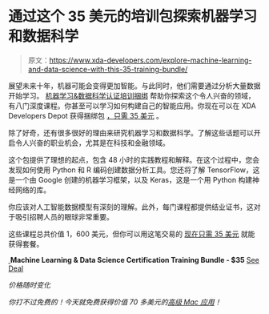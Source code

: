 # 通过这个 35 美元的培训包探索机器学习和数据科学

> 原文：<https://www.xda-developers.com/explore-machine-learning-and-data-science-with-this-35-training-bundle/>

展望未来十年，机器可能会变得更加智能。与此同时，他们需要通过分析大量数据开始学习。 [机器学习&数据科学认证培训捆绑](https://depot.xda-developers.com/sales/machine-learning-certification-training-bundle?utm_source=xda-developers.com&utm_medium=referral&utm_campaign=machine-learning-certification-training-bundle&utm_term=scsf-360952&utm_content=a0x1P000004N4fX&scsonar=1) 帮助你探索这个令人兴奋的领域，有八门深度课程。你甚至可以学习如何构建自己的智能应用。你现在可以在 XDA Developers Depot 获得捆绑包 [，只需 35 美元](https://depot.xda-developers.com/sales/machine-learning-certification-training-bundle?utm_source=xda-developers.com&utm_medium=referral&utm_campaign=machine-learning-certification-training-bundle&utm_term=scsf-360952&utm_content=a0x1P000004N4fX&scsonar=1) 。

除了好奇，还有很多很好的理由来研究机器学习和数据科学。了解这些话题可以开启令人兴奋的职业机会，尤其是在科技和金融领域。

这个包提供了理想的起点，包含 48 小时的实践教程和解释。在这个过程中，您会发现如何使用 Python 和 R 编码创建数据分析工具。您还将了解 TensorFlow，这是一个由 Google 创建的机器学习框架，以及 Keras，这是一个用 Python 构建神经网络的库。

你应该对人工智能数据模型有深刻的理解。此外，每门课程都提供结业证书，这对于吸引招聘人员的眼球非常重要。

这些课程总共价值 1，600 美元，但你可以用这笔交易的 [现在只需 35 美元](https://depot.xda-developers.com/sales/machine-learning-certification-training-bundle?utm_source=xda-developers.com&utm_medium=referral&utm_campaign=machine-learning-certification-training-bundle&utm_term=scsf-360952&utm_content=a0x1P000004N4fX&scsonar=1) 就能获得套餐。

[ ](https://depot.xda-developers.com/sales/machine-learning-certification-training-bundle?utm_source=xda-developers.com&utm_medium=referral-cta&utm_campaign=machine-learning-certification-training-bundle&utm_term=scsf-360952&utm_content=a0x1P000004N4fX&scsonar=1)**Machine Learning & Data Science Certification Training Bundle - $35** [See Deal](https://depot.xda-developers.com/sales/machine-learning-certification-training-bundle?utm_source=xda-developers.com&utm_medium=referral-cta&utm_campaign=machine-learning-certification-training-bundle&utm_term=scsf-360952&utm_content=a0x1P000004N4fX&scsonar=1)

*价格随时变化*

*你打不过免费的！今天就免费获得价值 70 多美元的[高级 Mac 应用](https://depot.xda-developers.com/sales/master-q4-mac-freebie-bundle-mission-control-plus-for-mac?utm_source=xda-developers.com&utm_medium=referral-subdeal&utm_campaign=mac-freebie)！*